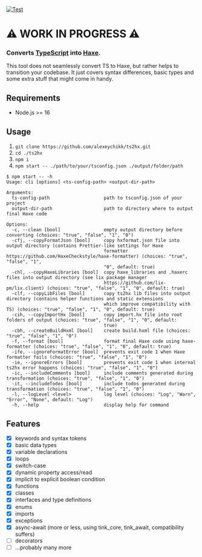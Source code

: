 [![Test](https://github.com/alexeychikk/ts2hx/actions/workflows/test.yml/badge.svg)](https://github.com/alexeychikk/ts2hx/actions/workflows/test.yml)

# ⚠️ WORK IN PROGRESS ⚠️

### Converts [TypeScript](https://www.typescriptlang.org/) into [Haxe](https://haxe.org/).

This tool does not seamlessly convert TS to Haxe, but rather helps to transition your codebase.
It just covers syntax differences, basic types and some extra stuff that might come in handy.

## Requirements

- Node.js >= 16

## Usage

1. `git clone https://github.com/alexeychikk/ts2hx.git`
2. `cd ./ts2hx`
3. `npm i`
4. `npm start -- ./path/to/your/tsconfig.json ./output/folder/path`

```console
$ npm start -- -h
Usage: cli [options] <ts-config-path> <output-dir-path>

Arguments:
  ts-config-path                    path to tsconfig.json of your project
  output-dir-path                   path to directory where to output final Haxe code

Options:
  -c, --clean [bool]                empty output directory before converting (choices: "true", "false", "1", "0")
  -cfj, --copyFormatJson [bool]     copy hxformat.json file into output directory (contains Prettier-like settings for Haxe
                                    formatter https://github.com/HaxeCheckstyle/haxe-formatter) (choices: "true", "false", "1",
                                    "0", default: true)
  -chl, --copyHaxeLibraries [bool]  copy haxe_libraries and .haxerc files into output directory (see lix package manager
                                    https://github.com/lix-pm/lix.client) (choices: "true", "false", "1", "0", default: true)
  -clf, --copyLibFiles [bool]       copy ts2hx lib files into output directory (contains helper functions and static extensions
                                    which improve compatibility with TS) (choices: "true", "false", "1", "0", default: true)
  -cih, --copyImportHx [bool]       copy import.hx file into root folders of output (choices: "true", "false", "1", "0", default:
                                    true)
  -cbh, --createBuildHxml [bool]    create build.hxml file (choices: "true", "false", "1", "0")
  -f, --format [bool]               format final Haxe code using haxe-formatter (choices: "true", "false", "1", "0", default: true)
  -ife, --ignoreFormatError [bool]  prevents exit code 1 when Haxe formatter fails (choices: "true", "false", "1", "0")
  -ie, --ignoreErrors [bool]        prevents exit code 1 when internal ts2hx error happens (choices: "true", "false", "1", "0")
  -ic, --includeComments [bool]     include comments generated during transformation (choices: "true", "false", "1", "0")
  -it, --includeTodos [bool]        include todos generated during transformation (choices: "true", "false", "1", "0")
  -l, --logLevel <level>            log level (choices: "Log", "Warn", "Error", "None", default: "Log")
  -h, --help                        display help for command
```

## Features

- [x] keywords and syntax tokens
- [x] basic data types
- [x] variable declarations
- [x] loops
- [x] switch-case
- [x] dynamic property access/read
- [x] implicit to explicit boolean condition
- [x] functions
- [x] classes
- [x] interfaces and type definitions
- [x] enums
- [x] imports
- [x] exceptions
- [x] async-await (more or less, using tink_core, tink_await, compatibility suffers)
- [ ] decorators
- [ ] ...probably many more
